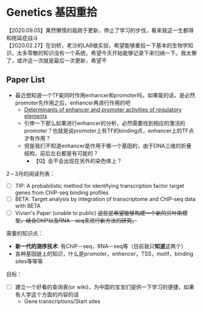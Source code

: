 # Genetics 基因重拾
【2020.09.05】果然懒惰的我疏于更新，停止了学习的步伐，看来我这一生都得和拖延症战斗\
【2020.02.27】在剑桥，老沙的LAB做实验，希望能够重拾一下基本的生物学知识，太多零散的知识没有一个系统，希望今天开始能够记录下来归纳一下。我太懒了，或许这一次就是最后一次更新，希望不
## Paper List
- 最近想知道一个TF能同时作用enhancer和promoter吗，如果能的话，是必然promoter先作用之后，enhancer再进行作用的吧
  - [Determinants of enhancer and promoter activities of regulatory elements](https://www.nature.com/articles/s41576-019-0173-8.pdf)
  - 引申一下那么如果进行enhancer的分析，必然需要找到相应的激活的promoter？也就是说promoter上有TF的binding点，enhancer上的TF点才有作用？
  - 但是我们不知道enhancer是作用于哪一个基因的，由于DNA三维的折叠结构，前后左右都是有可能的？
    - 【Q】会不会出现在另外的染色体上？


2－3月的阅读列表：
- [ ] TIP: A probabilistic method for identifying transcription factor target genes from ChIP-seq binding profiles
- [ ] BETA: Target analysis by integration of transcriptome and ChIP-seq data with BETA
- [ ] Vivian's Paper (unable to public)
~~这些是希望能够构建一个新的贝叶斯模型，结合ChIP以及RNA－seq来进行新方法的研究。~~

需要的知识点：
- **新一代的测序技术**: 有ChIP－seq，RNA－seq等（目前我只**知道**这两个）
- 各种基因链上的知识，什么是promoter，enhencer，TSS，motif，binding sites等等等

目标：
- [ ] 建立一个好看的查询表(or wiki)，为中国的宝宝们提供一下学习的便捷，如果有人学这个方面的内容的话
  - Gene transcriptions/Start sites

